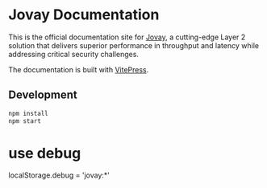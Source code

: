 # Jovay Documentation

This is the official documentation site for [Jovay](https://jovay.io/), a cutting-edge Layer 2 solution that delivers superior performance in throughput and latency while addressing critical security challenges.

The documentation is built with [VitePress](https://vitepress.dev/guide/getting-started).

## Development

```bash
npm install
npm start
```

# use debug
  localStorage.debug = 'jovay:*'
